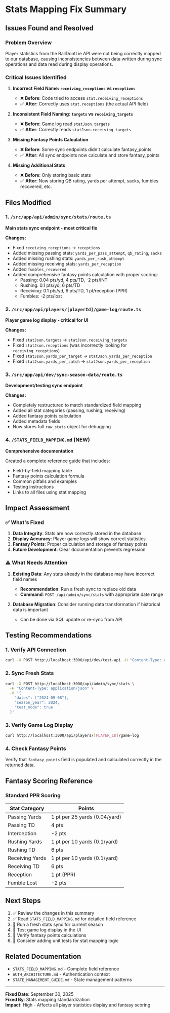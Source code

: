 # Stats Mapping Fix Summary

## Issues Found and Resolved

### Problem Overview
Player statistics from the BallDontLie API were not being correctly mapped to our database, causing inconsistencies between data written during sync operations and data read during display operations.

### Critical Issues Identified

1. **Incorrect Field Name: `receiving_receptions` vs `receptions`**
   - ❌ **Before**: Code tried to access `stat.receiving_receptions`
   - ✅ **After**: Correctly uses `stat.receptions` (the actual API field)

2. **Inconsistent Field Naming: `targets` vs `receiving_targets`**
   - ❌ **Before**: Game log read `statJson.targets`
   - ✅ **After**: Correctly reads `statJson.receiving_targets`

3. **Missing Fantasy Points Calculation**
   - ❌ **Before**: Some sync endpoints didn't calculate fantasy_points
   - ✅ **After**: All sync endpoints now calculate and store fantasy_points

4. **Missing Additional Stats**
   - ❌ **Before**: Only storing basic stats
   - ✅ **After**: Now storing QB rating, yards per attempt, sacks, fumbles recovered, etc.

## Files Modified

### 1. `/src/app/api/admin/sync/stats/route.ts`
**Main stats sync endpoint - most critical fix**

**Changes:**
- Fixed `receiving_receptions` → `receptions`
- Added missing passing stats: `yards_per_pass_attempt`, `qb_rating`, `sacks`
- Added missing rushing stats: `yards_per_rush_attempt`
- Added missing receiving stats: `yards_per_reception`
- Added `fumbles_recovered`
- Added comprehensive fantasy points calculation with proper scoring:
  - Passing: 0.04 pts/yd, 4 pts/TD, -2 pts/INT
  - Rushing: 0.1 pts/yd, 6 pts/TD
  - Receiving: 0.1 pts/yd, 6 pts/TD, 1 pt/reception (PPR)
  - Fumbles: -2 pts/lost

### 2. `/src/app/api/players/[playerId]/game-log/route.ts`
**Player game log display - critical for UI**

**Changes:**
- Fixed `statJson.targets` → `statJson.receiving_targets`
- Fixed `statJson.receptions` (was incorrectly looking for `receiving_receptions`)
- Fixed `statJson.yards_per_target` → `statJson.yards_per_reception`
- Fixed `statJson.yards_per_catch` → `statJson.yards_per_reception`

### 3. `/src/app/api/dev/sync-season-data/route.ts`
**Development/testing sync endpoint**

**Changes:**
- Completely restructured to match standardized field mapping
- Added all stat categories (passing, rushing, receiving)
- Added fantasy points calculation
- Added metadata fields
- Now stores full `raw_stats` object for debugging

### 4. `/STATS_FIELD_MAPPING.md` (NEW)
**Comprehensive documentation**

Created a complete reference guide that includes:
- Field-by-field mapping table
- Fantasy points calculation formula
- Common pitfalls and examples
- Testing instructions
- Links to all files using stat mapping

## Impact Assessment

### ✅ What's Fixed
1. **Data Integrity**: Stats are now correctly stored in the database
2. **Display Accuracy**: Player game logs will show correct statistics
3. **Fantasy Points**: Proper calculation and storage of fantasy points
4. **Future Development**: Clear documentation prevents regression

### ⚠️ What Needs Attention
1. **Existing Data**: Any stats already in the database may have incorrect field names
   - **Recommendation**: Run a fresh sync to replace old data
   - **Command**: `POST /api/admin/sync/stats` with appropriate date range

2. **Database Migration**: Consider running data transformation if historical data is important
   - Can be done via SQL update or re-sync from API

## Testing Recommendations

### 1. Verify API Connection
```bash
curl -X POST http://localhost:3000/api/dev/test-api -H "Content-Type: application/json"
```

### 2. Sync Fresh Stats
```bash
curl -X POST http://localhost:3000/api/admin/sync/stats \
  -H "Content-Type: application/json" \
  -d '{
    "dates": ["2024-09-08"],
    "season_year": 2024,
    "test_mode": true
  }'
```

### 3. Verify Game Log Display
```bash
curl http://localhost:3000/api/players/[PLAYER_ID]/game-log
```

### 4. Check Fantasy Points
Verify that `fantasy_points` field is populated and calculated correctly in the returned data.

## Fantasy Scoring Reference

### Standard PPR Scoring
| Stat Category | Points |
|--------------|--------|
| Passing Yards | 1 pt per 25 yards (0.04/yard) |
| Passing TD | 4 pts |
| Interception | -2 pts |
| Rushing Yards | 1 pt per 10 yards (0.1/yard) |
| Rushing TD | 6 pts |
| Receiving Yards | 1 pt per 10 yards (0.1/yard) |
| Receiving TD | 6 pts |
| Reception | 1 pt (PPR) |
| Fumble Lost | -2 pts |

## Next Steps

1. ✅ Review the changes in this summary
2. ✅ Read `STATS_FIELD_MAPPING.md` for detailed field reference
3. 🔄 Run a fresh stats sync for current season
4. 🔄 Test game log display in the UI
5. 🔄 Verify fantasy points calculations
6. 📝 Consider adding unit tests for stat mapping logic

## Related Documentation
- `STATS_FIELD_MAPPING.md` - Complete field reference
- `AUTH_ARCHITECTURE.md` - Authentication context
- `STATE_MANAGEMENT_GUIDE.md` - State management patterns

---

**Fixed Date**: September 30, 2025  
**Fixed By**: Stats mapping standardization  
**Impact**: High - Affects all player statistics display and fantasy scoring

